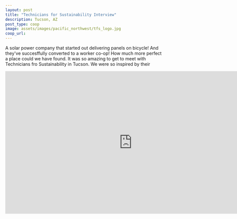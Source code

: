 ```yaml
---
layout: post
title: "Technicians for Sustainability Interview"
description: Tucson, AZ
post_type: coop
image: assets/images/pacific_northwest/tfs_logo.jpg
coop_url:
---
```


A solar power company that started out delivering panels on bicycle! And they've succesffully converted to a worker co-op! How much more perfect a place could we have found. It was so amazing to get to meet with Technicians fro Sustainability in Tucson.  We were so inspired by their


<div class="iframe-wrapper">
<iframe width="800" height="450" src="https://www.youtube.com/embed/BduA-UkJ5tw" title="YouTube video player" frameborder="0" allow="accelerometer; autoplay; clipboard-write; encrypted-media; gyroscope; picture-in-picture" allowfullscreen></iframe>
</div>

